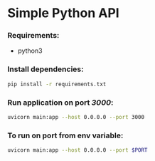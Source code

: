# Simple Python API

### Requirements:
- python3

### Install dependencies:
```bash
pip install -r requirements.txt
```

### Run application on port _3000_:
```bash
uvicorn main:app --host 0.0.0.0 --port 3000
```

### To run on port from env variable:
```bash
uvicorn main:app --host 0.0.0.0 --port $PORT
```
